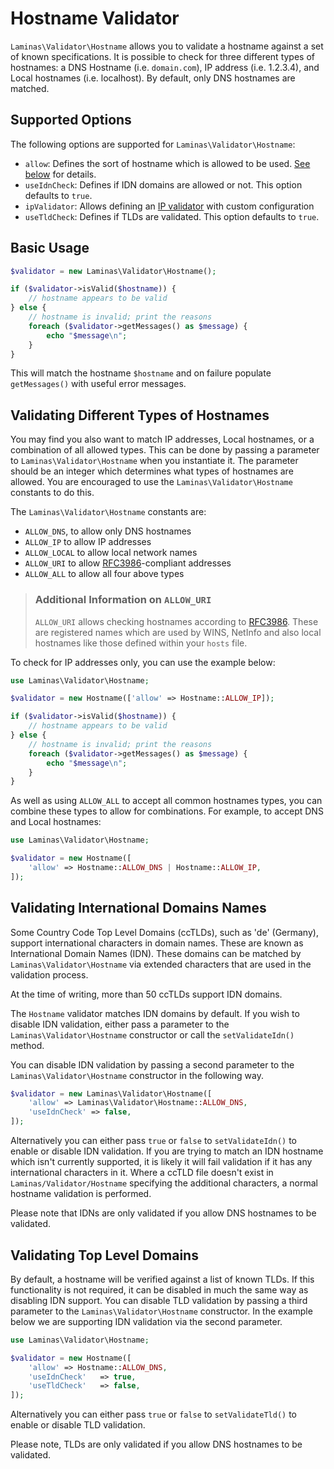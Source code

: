 # Hostname Validator

`Laminas\Validator\Hostname` allows you to validate a hostname against a set of
known specifications. It is possible to check for three different types of
hostnames: a DNS Hostname (i.e. `domain.com`), IP address (i.e. 1.2.3.4), and
Local hostnames (i.e. localhost). By default, only DNS hostnames are matched.

## Supported Options

The following options are supported for `Laminas\Validator\Hostname`:

- `allow`: Defines the sort of hostname which is allowed to be used.
  [See below](#validating-different-types-of-hostnames) for details.
- `useIdnCheck`: Defines if IDN domains are allowed or not. This option defaults to
  `true`.
- `ipValidator`: Allows defining an [IP validator](ip.md) with custom configuration
- `useTldCheck`: Defines if TLDs are validated. This option defaults to `true`.

## Basic Usage

```php
$validator = new Laminas\Validator\Hostname();

if ($validator->isValid($hostname)) {
    // hostname appears to be valid
} else {
    // hostname is invalid; print the reasons
    foreach ($validator->getMessages() as $message) {
        echo "$message\n";
    }
}
```

This will match the hostname `$hostname` and on failure populate `getMessages()`
with useful error messages.

## Validating Different Types of Hostnames

You may find you also want to match IP addresses, Local hostnames, or a
combination of all allowed types. This can be done by passing a parameter to
`Laminas\Validator\Hostname` when you instantiate it. The parameter should be an
integer which determines what types of hostnames are allowed. You are encouraged
to use the `Laminas\Validator\Hostname` constants to do this.

The `Laminas\Validator\Hostname` constants are:

- `ALLOW_DNS`, to allow only DNS hostnames
- `ALLOW_IP` to allow IP addresses
- `ALLOW_LOCAL` to allow local network names
- `ALLOW_URI` to allow [RFC3986](http://tools.ietf.org/html/rfc3986)-compliant addresses
- `ALLOW_ALL` to allow all four above types

> ### Additional Information on `ALLOW_URI`
>
> `ALLOW_URI` allows checking hostnames according to
> [RFC3986](http://tools.ietf.org/html/rfc3986). These are registered names
> which are used by WINS, NetInfo and also local hostnames like those defined
> within your `hosts` file.

To check for IP addresses only, you can use the example below:

```php
use Laminas\Validator\Hostname;

$validator = new Hostname(['allow' => Hostname::ALLOW_IP]);

if ($validator->isValid($hostname)) {
    // hostname appears to be valid
} else {
    // hostname is invalid; print the reasons
    foreach ($validator->getMessages() as $message) {
        echo "$message\n";
    }
}
```

As well as using `ALLOW_ALL` to accept all common hostnames types, you can
combine these types to allow for combinations. For example, to accept DNS and
Local hostnames:

```php
use Laminas\Validator\Hostname;

$validator = new Hostname([
    'allow' => Hostname::ALLOW_DNS | Hostname::ALLOW_IP,
]);
```

## Validating International Domains Names

Some Country Code Top Level Domains (ccTLDs), such as 'de' (Germany), support
international characters in domain names. These are known as International
Domain Names (IDN). These domains can be matched by `Laminas\Validator\Hostname`
via extended characters that are used in the validation process.

At the time of writing, more than 50 ccTLDs support IDN domains.

The `Hostname` validator matches IDN domains by default.  If you wish to disable
IDN validation, either pass a parameter to the `Laminas\Validator\Hostname`
constructor or call the `setValidateIdn()` method.

You can disable IDN validation by passing a second parameter to the
`Laminas\Validator\Hostname` constructor in the following way.

```php
$validator = new Laminas\Validator\Hostname([
    'allow' => Laminas\Validator\Hostname::ALLOW_DNS,
    'useIdnCheck' => false,
]);
```

Alternatively you can either pass `true` or `false` to `setValidateIdn()` to
enable or disable IDN validation. If you are trying to match an IDN hostname
which isn't currently supported, it is likely it will fail validation if it has
any international characters in it. Where a ccTLD file doesn't exist in
`Laminas/Validator/Hostname` specifying the additional characters, a normal hostname
validation is performed.

Please note that IDNs are only validated if you allow DNS hostnames to be
validated.

## Validating Top Level Domains

By default, a hostname will be verified against a list of known TLDs. If this
functionality is not required, it can be disabled in much the same way as
disabling IDN support. You can disable TLD validation by passing a third
parameter to the `Laminas\Validator\Hostname` constructor. In the example below we
are supporting IDN validation via the second parameter.

```php
use Laminas\Validator\Hostname;

$validator = new Hostname([
    'allow' => Hostname::ALLOW_DNS,
    'useIdnCheck'   => true,
    'useTldCheck'   => false,
]);
```

Alternatively you can either pass `true` or `false` to `setValidateTld()` to
enable or disable TLD validation.

Please note, TLDs are only validated if you allow DNS hostnames to be validated.

